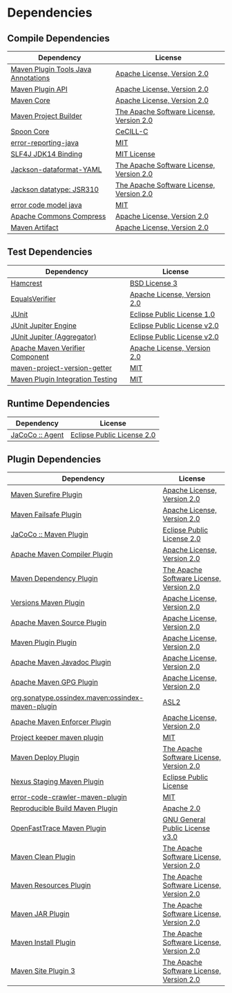 <!-- @formatter:off -->
# Dependencies

## Compile Dependencies

| Dependency                               | License                                       |
| ---------------------------------------- | --------------------------------------------- |
| [Maven Plugin Tools Java Annotations][0] | [Apache License, Version 2.0][1]              |
| [Maven Plugin API][2]                    | [Apache License, Version 2.0][1]              |
| [Maven Core][4]                          | [Apache License, Version 2.0][1]              |
| [Maven Project Builder][6]               | [The Apache Software License, Version 2.0][7] |
| [Spoon Core][8]                          | [CeCILL-C][9]                                 |
| [error-reporting-java][10]               | [MIT][11]                                     |
| [SLF4J JDK14 Binding][12]                | [MIT License][13]                             |
| [Jackson-dataformat-YAML][14]            | [The Apache Software License, Version 2.0][7] |
| [Jackson datatype: JSR310][16]           | [The Apache Software License, Version 2.0][7] |
| [error code model java][18]              | [MIT][11]                                     |
| [Apache Commons Compress][20]            | [Apache License, Version 2.0][1]              |
| [Maven Artifact][22]                     | [Apache License, Version 2.0][1]              |

## Test Dependencies

| Dependency                             | License                           |
| -------------------------------------- | --------------------------------- |
| [Hamcrest][24]                         | [BSD License 3][25]               |
| [EqualsVerifier][26]                   | [Apache License, Version 2.0][7]  |
| [JUnit][28]                            | [Eclipse Public License 1.0][29]  |
| [JUnit Jupiter Engine][30]             | [Eclipse Public License v2.0][31] |
| [JUnit Jupiter (Aggregator)][30]       | [Eclipse Public License v2.0][31] |
| [Apache Maven Verifier Component][34]  | [Apache License, Version 2.0][1]  |
| [maven-project-version-getter][36]     | [MIT][11]                         |
| [Maven Plugin Integration Testing][38] | [MIT][11]                         |

## Runtime Dependencies

| Dependency            | License                          |
| --------------------- | -------------------------------- |
| [JaCoCo :: Agent][40] | [Eclipse Public License 2.0][41] |

## Plugin Dependencies

| Dependency                                              | License                                       |
| ------------------------------------------------------- | --------------------------------------------- |
| [Maven Surefire Plugin][42]                             | [Apache License, Version 2.0][1]              |
| [Maven Failsafe Plugin][44]                             | [Apache License, Version 2.0][1]              |
| [JaCoCo :: Maven Plugin][46]                            | [Eclipse Public License 2.0][41]              |
| [Apache Maven Compiler Plugin][48]                      | [Apache License, Version 2.0][1]              |
| [Maven Dependency Plugin][50]                           | [The Apache Software License, Version 2.0][7] |
| [Versions Maven Plugin][52]                             | [Apache License, Version 2.0][1]              |
| [Apache Maven Source Plugin][54]                        | [Apache License, Version 2.0][1]              |
| [Maven Plugin Plugin][56]                               | [Apache License, Version 2.0][1]              |
| [Apache Maven Javadoc Plugin][58]                       | [Apache License, Version 2.0][1]              |
| [Apache Maven GPG Plugin][60]                           | [Apache License, Version 2.0][7]              |
| [org.sonatype.ossindex.maven:ossindex-maven-plugin][62] | [ASL2][7]                                     |
| [Apache Maven Enforcer Plugin][64]                      | [Apache License, Version 2.0][1]              |
| [Project keeper maven plugin][66]                       | [MIT][11]                                     |
| [Maven Deploy Plugin][68]                               | [The Apache Software License, Version 2.0][7] |
| [Nexus Staging Maven Plugin][70]                        | [Eclipse Public License][29]                  |
| [error-code-crawler-maven-plugin][72]                   | [MIT][11]                                     |
| [Reproducible Build Maven Plugin][74]                   | [Apache 2.0][7]                               |
| [OpenFastTrace Maven Plugin][76]                        | [GNU General Public License v3.0][77]         |
| [Maven Clean Plugin][78]                                | [The Apache Software License, Version 2.0][7] |
| [Maven Resources Plugin][80]                            | [The Apache Software License, Version 2.0][7] |
| [Maven JAR Plugin][82]                                  | [The Apache Software License, Version 2.0][7] |
| [Maven Install Plugin][84]                              | [The Apache Software License, Version 2.0][7] |
| [Maven Site Plugin 3][86]                               | [The Apache Software License, Version 2.0][7] |

[40]: https://www.eclemma.org/jacoco/index.html
[66]: https://github.com/exasol/project-keeper-maven-plugin
[10]: https://github.com/exasol/error-reporting-java
[7]: http://www.apache.org/licenses/LICENSE-2.0.txt
[42]: https://maven.apache.org/surefire/maven-surefire-plugin/
[78]: http://maven.apache.org/plugins/maven-clean-plugin/
[34]: https://maven.apache.org/shared/maven-verifier/
[11]: https://opensource.org/licenses/MIT
[6]: http://maven.apache.org/
[22]: https://maven.apache.org/ref/3.8.1/maven-artifact/
[36]: https://github.com/exasol/maven-project-version-getter
[20]: https://commons.apache.org/proper/commons-compress/
[52]: http://www.mojohaus.org/versions-maven-plugin/
[25]: http://opensource.org/licenses/BSD-3-Clause
[48]: https://maven.apache.org/plugins/maven-compiler-plugin/
[60]: http://maven.apache.org/plugins/maven-gpg-plugin/
[76]: https://github.com/itsallcode/openfasttrace-maven-plugin
[28]: http://junit.org
[41]: https://www.eclipse.org/legal/epl-2.0/
[46]: https://www.jacoco.org/jacoco/trunk/doc/maven.html
[74]: http://zlika.github.io/reproducible-build-maven-plugin
[13]: http://www.opensource.org/licenses/mit-license.php
[18]: https://github.com/exasol/error-code-model-java
[14]: https://github.com/FasterXML/jackson-dataformats-text
[30]: https://junit.org/junit5/
[56]: https://maven.apache.org/plugin-tools/maven-plugin-plugin
[54]: https://maven.apache.org/plugins/maven-source-plugin/
[24]: http://hamcrest.org/JavaHamcrest/
[12]: http://www.slf4j.org
[80]: http://maven.apache.org/plugins/maven-resources-plugin/
[0]: https://maven.apache.org/plugin-tools/maven-plugin-annotations
[9]: http://cecill.info/licences/Licence_CeCILL-C_V1-en.txt
[70]: http://www.sonatype.com/public-parent/nexus-maven-plugins/nexus-staging/nexus-staging-maven-plugin/
[16]: https://github.com/FasterXML/jackson-modules-java8/
[4]: https://maven.apache.org/ref/3.8.1/maven-core/
[44]: https://maven.apache.org/surefire/maven-failsafe-plugin/
[50]: http://maven.apache.org/plugins/maven-dependency-plugin/
[29]: http://www.eclipse.org/legal/epl-v10.html
[77]: https://www.gnu.org/licenses/gpl-3.0.html
[82]: http://maven.apache.org/plugins/maven-jar-plugin/
[1]: https://www.apache.org/licenses/LICENSE-2.0.txt
[64]: https://maven.apache.org/enforcer/maven-enforcer-plugin/
[31]: https://www.eclipse.org/legal/epl-v20.html
[84]: http://maven.apache.org/plugins/maven-install-plugin/
[62]: https://sonatype.github.io/ossindex-maven/maven-plugin/
[8]: http://spoon.gforge.inria.fr/
[38]: https://github.com/exasol/maven-plugin-integration-testing
[26]: http://www.jqno.nl/equalsverifier
[68]: http://maven.apache.org/plugins/maven-deploy-plugin/
[86]: http://maven.apache.org/plugins/maven-site-plugin/
[2]: https://maven.apache.org/ref/3.8.1/maven-plugin-api/
[58]: https://maven.apache.org/plugins/maven-javadoc-plugin/
[72]: https://github.com/exasol/error-code-crawler-maven-plugin
